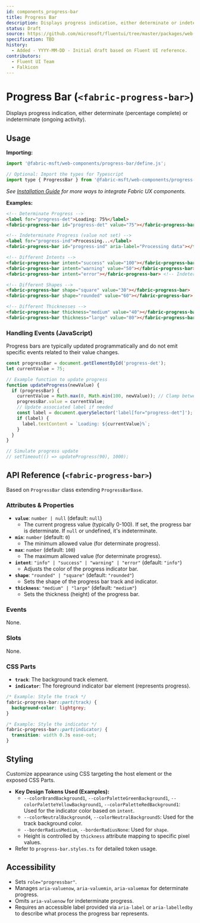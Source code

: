 ```yaml
---
id: components_progress-bar
title: Progress Bar
description: Displays progress indication, either determinate or indeterminate.
status: Draft
source: https://github.com/microsoft/fluentui/tree/master/packages/web-components/src/progress-bar
specification: TBD
history:
  - Added - YYYY-MM-DD - Initial draft based on Fluent UI reference.
contributors:
  - Fluent UI Team
  - Falkicon
---
```


# Progress Bar (`<fabric-progress-bar>`)

Displays progress indication, either determinate (percentage complete) or indeterminate (ongoing activity).

## Usage

**Importing:**

```javascript
import '@fabric-msft/web-components/progress-bar/define.js';

// Optional: Import the types for Typescript
import type { ProgressBar } from '@fabric-msft/web-components/progress-bar';
```

*See [Installation Guide](../../guides/installation.md) for more ways to integrate Fabric UX components.*

**Examples:**

```html
<!-- Determinate Progress -->
<label for="progress-det">Loading: 75%</label>
<fabric-progress-bar id="progress-det" value="75"></fabric-progress-bar>

<!-- Indeterminate Progress (value not set) -->
<label for="progress-ind">Processing...</label>
<fabric-progress-bar id="progress-ind" aria-label="Processing data"></fabric-progress-bar>

<!-- Different Intents -->
<fabric-progress-bar intent="success" value="100"></fabric-progress-bar>
<fabric-progress-bar intent="warning" value="50"></fabric-progress-bar>
<fabric-progress-bar intent="error"></fabric-progress-bar> <!-- Indeterminate Error -->

<!-- Different Shapes -->
<fabric-progress-bar shape="square" value="30"></fabric-progress-bar>
<fabric-progress-bar shape="rounded" value="60"></fabric-progress-bar> <!-- Default -->

<!-- Different Thicknesses -->
<fabric-progress-bar thickness="medium" value="40"></fabric-progress-bar> <!-- Default -->
<fabric-progress-bar thickness="large" value="80"></fabric-progress-bar>
```

### Handling Events (JavaScript)

Progress bars are typically updated programmatically and do not emit specific events related to their value changes.

```javascript
const progressBar = document.getElementById('progress-det');
let currentValue = 75;

// Example function to update progress
function updateProgress(newValue) {
  if (progressBar) {
    currentValue = Math.max(0, Math.min(100, newValue)); // Clamp between 0-100
    progressBar.value = currentValue;
    // Update associated label if needed
    const label = document.querySelector('label[for="progress-det"]');
    if (label) {
      label.textContent = `Loading: ${currentValue}%`;
    }
  }
}

// Simulate progress update
// setTimeout(() => updateProgress(90), 1000);
```

## API Reference (`<fabric-progress-bar>`)

Based on `ProgressBar` class extending `ProgressBarBase`.

### Attributes & Properties

*   **`value`**: `number | null` (default: `null`)
    *   The current progress value (typically 0-100). If set, the progress bar is determinate. If `null` or undefined, it's indeterminate.
*   **`min`**: `number` (default: `0`)
    *   The minimum allowed value (for determinate progress).
*   **`max`**: `number` (default: `100`)
    *   The maximum allowed value (for determinate progress).
*   **`intent`**: `"info" | "success" | "warning" | "error"` (default: `"info"`)
    *   Adjusts the color of the progress indicator bar.
*   **`shape`**: `"rounded" | "square"` (default: `"rounded"`)
    *   Sets the shape of the progress bar track and indicator.
*   **`thickness`**: `"medium" | "large"` (default: `"medium"`)
    *   Sets the thickness (height) of the progress bar.

### Events

None.

### Slots

None.

### CSS Parts

*   **`track`**: The background track element.
*   **`indicator`**: The foreground indicator bar element (represents progress).

```css
/* Example: Style the track */
fabric-progress-bar::part(track) {
  background-color: lightgrey;
}

/* Example: Style the indicator */
fabric-progress-bar::part(indicator) {
  transition: width 0.3s ease-out;
}
```

## Styling

Customize appearance using CSS targeting the host element or the exposed CSS Parts.

*   **Key Design Tokens Used (Examples):**
    *   `--colorBrandBackground1`, `--colorPaletteGreenBackground1`, `--colorPaletteYellowBackground1`, `--colorPaletteRedBackground1`: Used for the indicator color based on `intent`.
    *   `--colorNeutralBackground4`, `--colorNeutralBackground5`: Used for the track background color.
    *   `--borderRadiusMedium`, `--borderRadiusNone`: Used for `shape`.
    *   Height is controlled by `thickness` attribute mapping to specific pixel values.
*   Refer to `progress-bar.styles.ts` for detailed token usage.

## Accessibility

*   Sets `role="progressbar"`.
*   Manages `aria-valuenow`, `aria-valuemin`, `aria-valuemax` for determinate progress.
*   Omits `aria-valuenow` for indeterminate progress.
*   Requires an accessible label provided via `aria-label` or `aria-labelledby` to describe what process the progress bar represents. 